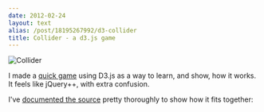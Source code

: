 ```yaml
---
date: 2012-02-24
layout: text
alias: /post/18195267992/d3-collider
title: Collider - a d3.js game
---
```


![Collider](https://img.skitch.com/20120224-ksui49113jgk7tii95wdxw1jha.jpg)

I made a [quick game](http://latentflip.github.com/LearningD3/collider/) using D3.js as a way to learn, and show, how it works. It feels like jQuery++, with extra confusion.

I've [documented the source](http://latentflip.github.com/LearningD3/collider/docs/collider.html) pretty thoroughly to show how it fits together: 
